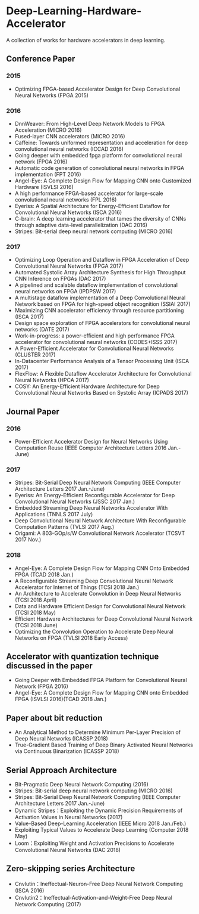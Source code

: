# Deep-Learning-Hardware-Accelerator
A collection of works for hardware accelerators in deep learning.

## Conference Paper
### 2015
* Optimizing FPGA-based Accelerator Design for Deep Convolutional Neural Networks (FPGA 2015)

### 2016
* DnnWeaver: From High-Level Deep Network Models to FPGA Acceleration (MICRO 2016)
* Fused-layer CNN accelerators (MICRO 2016)
* Caffeine: Towards uniformed representation and acceleration for deep convolutional neural networks (ICCAD 2016)
* Going deeper with embedded fpga platform for convolutional neural network (FPGA 2016)
* Automatic code generation of convolutional neural networks in FPGA implementation (FPT 2016)
* Angel-Eye: A Complete Design Flow for Mapping CNN onto Customized Hardware (ISVLSI 2016)
* A high performance FPGA-based accelerator for large-scale convolutional neural networks (FPL 2016)
* Eyeriss: A Spatial Architecture for Energy-Efficient Dataflow for Convolutional Neural Networks (ISCA 2016)
* C-brain: A deep learning accelerator that tames the diversity of CNNs through adaptive data-level parallelization (DAC 2016)
* Stripes: Bit-serial deep neural network computing (MICRO 2016)

### 2017
* Optimizing Loop Operation and Dataflow in FPGA Acceleration of Deep Convolutional Neural Networks (FPGA 2017)
* Automated Systolic Array Architecture Synthesis for High Throughput CNN Inference on FPGAs (DAC 2017)
* A pipelined and scalable dataflow implementation of convolutional neural networks on FPGA (IPDPSW 2017)
* A multistage dataflow implementation of a Deep Convolutional Neural Network based on FPGA for high-speed object recognition (SSIAI 2017)
* Maximizing CNN accelerator efficiency through resource partitioning (ISCA 2017)
* Design space exploration of FPGA accelerators for convolutional neural networks (DATE 2017)
* Work-in-progress: a power-efficient and high performance FPGA accelerator for convolutional neural networks (CODES+ISSS 2017)
* A Power-Efficient Accelerator for Convolutional Neural Networks (CLUSTER 2017)
* In-Datacenter Performance Analysis of a Tensor Processing Unit (ISCA 2017)
* FlexFlow: A Flexible Dataflow Accelerator Architecture for Convolutional Neural Networks (HPCA 2017)
* COSY: An Energy-Efficient Hardware Architecture for Deep Convolutional Neural Networks Based on Systolic Array (ICPADS 2017)

## Journal Paper
### 2016
* Power-Efficient Accelerator Design for Neural Networks Using Computation Reuse (IEEE Computer Architecture Letters 2016 Jan.-June)

### 2017
* Stripes: Bit-Serial Deep Neural Network Computing (IEEE Computer Architecture Letters 2017 Jan.-June)
* Eyeriss: An Energy-Efficient Reconfigurable Accelerator for Deep Convolutional Neural Networks (JSSC 2017 Jan.)
* Embedded Streaming Deep Neural Networks Accelerator With Applications (TNNLS 2017 July)
* Deep Convolutional Neural Network Architecture With Reconfigurable Computation Patterns (TVLSI 2017 Aug.)
* Origami: A 803-GOp/s/W Convolutional Network Accelerator (TCSVT 2017 Nov.)

### 2018
* Angel-Eye: A Complete Design Flow for Mapping CNN Onto Embedded FPGA (TCAD 2018 Jan.)
* A Reconfigurable Streaming Deep Convolutional Neural Network Accelerator for Internet of Things (TCSI 2018 Jan.)
* An Architecture to Accelerate Convolution in Deep Neural Networks (TCSI 2018 April)
* Data and Hardware Efficient Design for Convolutional Neural Network (TCSI 2018 May)
* Efficient Hardware Architectures for Deep Convolutional Neural Network (TCSI 2018 June)
* Optimizing the Convolution Operation to Accelerate Deep Neural Networks on FPGA (TVLSI 2018 Early Access)

## Accelerator with quantization technique discussed in the paper
* Going Deeper with Embedded FPGA Platform for Convolutional Neural Network (FPGA 2016)
* Angel-Eye: A Complete Design Flow for Mapping CNN onto Embedded FPGA (ISVLSI 2016)(TCAD 2018 Jan.)

## Paper about bit reduction
* An Analytical Method to Determine Minimum Per-Layer Precision of Deep Neural Networks (ICASSP 2018)
* True-Gradient Based Training of Deep Binary Activated Neural Networks via Continuous Binarization (ICASSP 2018)

## Serial Approach Architecture
* Bit-Pragmatic Deep Neural Network Computing (2016)
* Stripes: Bit-serial deep neural network computing (MICRO 2016)
* Stripes: Bit-Serial Deep Neural Network Computing (IEEE Computer Architecture Letters 2017 Jan.-June)
* Dynamic Stripes：Exploiting the Dynamic Precision Requirements of Activation Values in Neural Networks (2017)
* Value-Based Deep-Learning Acceleration (IEEE Micro 2018 Jan./Feb.)
* Exploiting Typical Values to Accelerate Deep Learning (Computer 2018 May)
* Loom：Exploiting Weight and Activation Precisions to Accelerate Convolutional Neural Networks (DAC 2018)

## Zero-skipping series Architecture
* Cnvlutin：Ineffectual-Neuron-Free Deep Neural Network Computing (ISCA 2016)
* Cnvlutin2：Ineffectual-Activation-and-Weight-Free Deep Neural Network Computing (2017)
